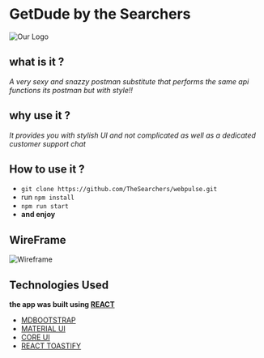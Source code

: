 # GetDude by the Searchers 
![Our Logo](https://media3.giphy.com/media/Xl68mI9j6Co7BbBLpj/giphy.gif?cid=790b76114ddd12f012306ecb12362275eb6e0450d1cc6f3b&rid=giphy.gif&ct=s)
## what is it ? 
_A very sexy and snazzy postman substitute that performs the same api functions_
_its postman but with style!!_

## why use it ? 
_It provides you with stylish UI and not complicated as well as a dedicated customer support chat_
 
## How to use it ? 
* `git clone https://github.com/TheSearchers/webpulse.git`
* run 	`npm install` 
* `npm run start `
* **and enjoy**

## WireFrame
![Wireframe](https://i.ibb.co/yVsRrkf/Capture-1.png) 

## Technologies Used 
**the app was built using [REACT](https://reactjs.org/)** 
- [MDBOOTSTRAP](https://mdbootstrap.com/docs/b5/react/)
- [MATERIAL UI](https://mui.com/material-ui/getting-started/installation/)
- [CORE UI](https://coreui.io/)
- [REACT TOASTIFY](https://fkhadra.github.io/react-toastify/introduction)
